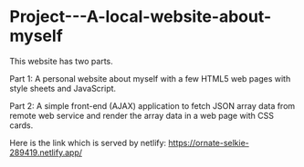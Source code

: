 # Project---A-local-website-about-myself

This website has two parts.

Part 1: A personal website about myself with a few HTML5 web pages with style sheets and JavaScript.

Part 2: A simple front-end (AJAX) application to fetch JSON array data from remote web service and render the array data in a web page with CSS cards.

Here is the link which is served by netlify: https://ornate-selkie-289419.netlify.app/
